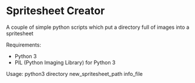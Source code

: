 # Spritesheet Creator
A couple of simple python scripts which put a directory full of images into a spritesheet

Requirements:
* Python 3
* PIL (Python Imaging Library) for Python 3

Usage:
python3 directory new_spritesheet_path info_file
